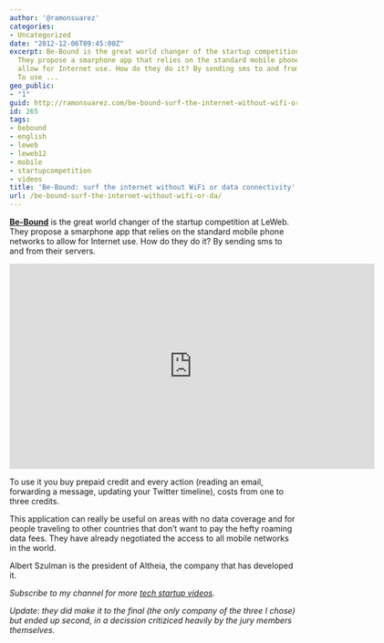 ```yaml
---
author: '@ramonsuarez'
categories:
- Uncategorized
date: "2012-12-06T09:45:00Z"
excerpt: Be-Bound is the great world changer of the startup competition at LeWeb.
  They propose a smarphone app that relies on the standard mobile phone networks to
  allow for Internet use. How do they do it? By sending sms to and from their servers.
  To use ...
geo_public:
- "1"
guid: http://ramonsuarez.com/be-bound-surf-the-internet-without-wifi-or-da
id: 265
tags:
- bebound
- english
- leweb
- leweb12
- mobile
- startupcompetition
- videos
title: 'Be-Bound: surf the internet without WiFi or data connectivity'
url: /be-bound-surf-the-internet-without-wifi-or-da/
---
```


**[Be-Bound](http://www.be-bound.com)** is the great world changer of the startup competition at LeWeb. They propose a smarphone app that relies on the standard mobile phone networks to allow for Internet use. How do they do it? By sending sms to and from their servers.

<span class="embed-youtube" style="text-align:center; display: block;"><iframe allowfullscreen="true" class="youtube-player" height="360" loading="lazy" sandbox="allow-scripts allow-same-origin allow-popups allow-presentation" src="https://www.youtube.com/embed/kXbySJkTRac?version=3&rel=1&showsearch=0&showinfo=1&iv_load_policy=1&fs=1&hl=en-US&autohide=2&wmode=transparent" style="border:0;" width="640"></iframe></span>

To use it you buy prepaid credit and every action (reading an email, forwarding a message, updating your Twitter timeline), costs from one to three credits.

This application can really be useful on areas with no data coverage and for people traveling to other countries that don’t want to pay the hefty roaming data fees. They have already negotiated the access to all mobile networks in the world.

Albert Szulman is the president of Altheia, the company that has developed it.

*Subscribe to my channel for more [tech startup videos](https://www.youtube.com/user/ramonsuarezv).*

*Update: they did make it to the final (the only company of the three I chose) but ended up second, in a decission critiziced heavily by the jury members themselves.*

<div class="geo geo-post" id="geo-post-265" style="display: none"><span class="latitude"></span><span class="longitude"></span></div>